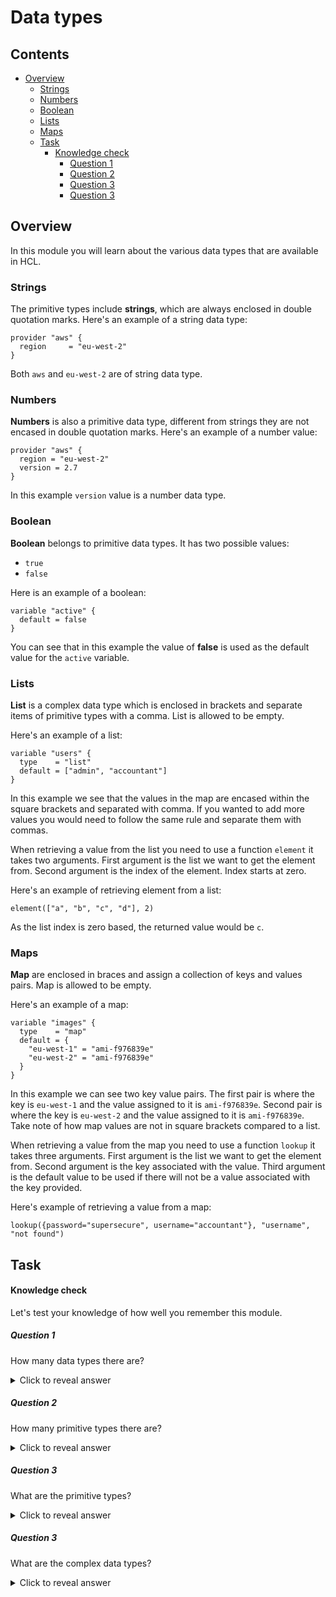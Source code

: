 # Data types

<!--TOC_START-->
## Contents
- [Overview](#overview)
	- [Strings](#strings)
	- [Numbers](#numbers)
	- [Boolean](#boolean)
	- [Lists](#lists)
	- [Maps](#maps)
	- [Task](#task)
		- [Knowledge check](#knowledge-check)
			- [Question 1](#question-1)
			- [Question 2](#question-2)
			- [Question 3](#question-3)
			- [Question 3](#question-3-1)

<!--TOC_END-->
## Overview

In this module you will learn about the various data types that are available in HCL. 

### Strings

The primitive types include **strings**, which are always enclosed in double quotation marks.
Here's an example of a string data type:
```hcl
provider "aws" {
  region     = "eu-west-2"
}
```
Both `aws` and `eu-west-2` are of string data type.

### Numbers

**Numbers** is also a primitive data type, different from strings they are not encased in double quotation marks.
Here's an example of a number value:
```hcl
provider "aws" {
  region = "eu-west-2"
  version = 2.7
}
```
In this example `version` value is a number data type.

### Boolean

**Boolean** belongs to primitive data types. 
It has two possible values:
- `true`
- `false`

Here is an example of a boolean:
```hcl
variable "active" {
  default = false
}
```
You can see that in this example the value of **false** is used as the default value for the `active` variable. 

### Lists

**List** is a complex data type which is enclosed in brackets and separate items of primitive types with a comma. 
List is allowed to be empty.

Here's an example of a list:
```hcl
variable "users" {
  type    = "list"
  default = ["admin", "accountant"]
}
```
In this example we see that the values in the map are encased within the square brackets and separated with comma. 
If you wanted to add more values you would need to follow the same rule and separate them with commas.

When retrieving a value from the list you need to use a function `element` it takes two arguments. 
First argument is the list we want to get the element from. 
Second argument is the index of the element. 
Index starts at zero.

Here's an example of retrieving element from a list:
```hcl
element(["a", "b", "c", "d"], 2)
```
As the list index is zero based, the returned value would be `c`. 

### Maps

**Map** are enclosed in braces and assign a collection of keys and values pairs.
Map is allowed to be empty.

Here's an example of a map:
```hcl
variable "images" {
  type    = "map"
  default = {
    "eu-west-1" = "ami-f976839e"
    "eu-west-2" = "ami-f976839e"
  }
}
```
In this example we can see two key value pairs. 
The first pair is where the key is `eu-west-1` and the value assigned to it is `ami-f976839e`. 
Second pair is where the key is `eu-west-2` and the value assigned to it is `ami-f976839e`. 
Take note of how map values are not in square brackets compared to a list.

When retrieving a value from the map you need to use a function `lookup` it takes three arguments. 
First argument is the list we want to get the element from. 
Second argument is the key associated with the value.
Third argument is the default value to be used if there will not be a value associated with the key provided.

Here's example of retrieving a value from a map:
```hcl
lookup({password="supersecure", username="accountant"}, "username", "not found")
```

## Task

#### Knowledge check

Let's test your knowledge of how well you remember this module.

##### Question 1

How many data types there are?

<details>

<summary>Click to reveal answer</summary>
5
</details>

##### Question 2

How many primitive types there are?

<details>
<summary>Click to reveal answer</summary>
3
</details>

##### Question 3

What are the primitive types?

<details>
<summary>Click to reveal answer</summary>
string, number, boolean
</details>

##### Question 3

What are the complex data types?

<details>
<summary>Click to reveal answer</summary>
list, map
</details>

